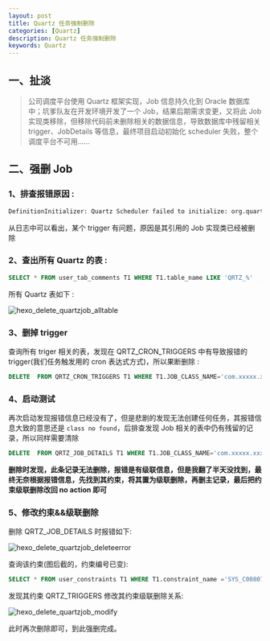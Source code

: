 ```yaml
---
layout: post
title: Quartz 任务强制删除
categories: [Quartz]
description: Quartz 任务强制删除
keywords: Quartz
---
```


## 一、扯淡

> 公司调度平台使用 Quartz 框架实现，Job 信息持久化到 Oracle 数据库中；坑爹队友在开发环境开发了一个 Job，结果后期需求变更，又将此 Job 实现类移除，但移除代码前未删除相关的数据信息，导致数据库中残留相关 trigger、JobDetails 等信息，最终项目启动初始化 scheduler 失败，整个调度平台不可用......

<!--more-->

## 二、强删 Job

### 1、排查报错原因 :

``` sh
DefinitionInitializer: Quartz Scheduler failed to initialize: org.quartz.SchedulerConfigException: Failure occured during job recovery. [See nested exception: org.quartz.JobPersistenceException: Couldn't store trigger: com.xxxxx.xxxx.task.ContAutoCancelToStatuJob [See nested exception: java.lang.ClassNotFoundException: com.xxxxx.xxxx.task.ContAutoCancelToStatuJob]]  
```

从日志中可以看出，某个 trigger 有问题，原因是其引用的 Job 实现类已经被删除

### 2、查出所有 Quartz 的表 :

``` sql
SELECT * FROM user_tab_comments T1 WHERE T1.table_name LIKE 'QRTZ_%'  ;
```

所有 Quartz 表如下 :

![hexo_delete_quartzjob_alltable](http://cdn.mritd.me/markdown/hexo_delete_quartzjob_alltable.png)

### 3、删掉 trigger

查询所有 triger 相关的表，发现在 QRTZ_CRON_TRIGGERS 中有导致报错的 trigger(我们任务触发用的 cron 表达式方式)，所以果断删除 :

``` sql
DELETE  FROM QRTZ_CRON_TRIGGERS T1 WHERE T1.JOB_CLASS_NAME='com.xxxxx.xxxx.task.ContAutoCancelToStatuJob';
```

### 4、启动测试

再次启动发现报错信息已经没有了，但是悲剧的发现无法创建任何任务，其报错信息大致的意思还是 `class no found`，后排查发现 Job 相关的表中仍有残留的记录，所以同样需要清除

``` sql
DELETE  FROM QRTZ_JOB_DETAILS T1 WHERE T1.JOB_CLASS_NAME='com.xxxxx.xxxx.task.ContAutoCancelToStatuJob';
```

**删除时发现，此条记录无法删除，报错是有级联信息，但是我翻了半天没找到，最终无奈根据报错信息，先找到其约束，将其置为级联删除，再删主记录，最后把约束级联删除改回 no action 即可**

### 5、修改约束&&级联删除

删除 QRTZ_JOB_DETAILS 时报错如下:

![hexo_delete_quartzjob_deleteerror](http://cdn.mritd.me/markdown/hexo_delete_quartzjob_deleteerror.png)

查询该约束(图后截的，约束编号已变):

``` sql
SELECT * FROM user_constraints T1 WHERE T1.constraint_name ='SYS_C0080707';
```

发现其约束 QRTZ_TRIGGERS 修改其约束级联删除关系:

![hexo_delete_quartzjob_modify](http://cdn.mritd.me/markdown/hexo_delete_quartzjob_modify.png)

此时再次删除即可，到此强删完成。
